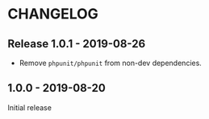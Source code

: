 # CHANGELOG

## Release 1.0.1 - 2019-08-26

- Remove `phpunit/phpunit` from non-dev dependencies.

## 1.0.0 - 2019-08-20

Initial release
